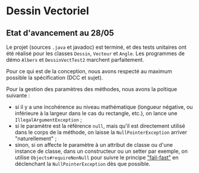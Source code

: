 Dessin Vectoriel
================

Etat d'avancement au 28/05
--------------------------
Le projet (sources `.java` et javadoc) est terminé, et des tests unitaires ont
été réalisé pour les classes `Dessin`, `Vecteur` et `Angle`.  Les programmes de
démo `Albers` et `DessinVectTest2` marchent parfaitement.

Pour ce qui est de la conception, nous avons respecté au maximum possible la
spécification (DCC et sujet).

Pour la gestion des paramètres des méthodes, nous avons la poltique suivante :
- si il y a une incohérence au niveau mathématique (longueur négative, ou
  inférieure à la largeur dans le cas du rectangle, etc.), on lance une
  `IllegalArgumentException` ;
- si le paramètre est la référence `null`, mais qu'il est directement utilisé
  dans le corps de la méthode, on laisse la `NullPointerException` arriver
  "naturellement" ;
- sinon, si on affecte le paramètre à un attribut de classe ou d'une instance de
  classe, dans un constructeur ou un setter par exemple, on utilise
  `Objects#requireNonNull` pour suivre le principe
  ["fail-fast"](https://en.wikipedia.org/wiki/Fail-fast) en déclenchant la
  `NullPointerException` dès que possible.